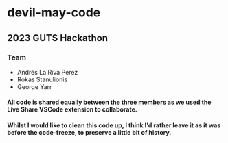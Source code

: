 # devil-may-code
## 2023 GUTS Hackathon
### Team
* Andrés La Riva Perez
* Rokas Stanulionis
* George Yarr

#### All code is shared equally between the three members as we used the Live Share VSCode extension to collaborate.
#### Whilst I would like to clean this code up, I think I'd rather leave it as it was before the code-freeze, to preserve a little bit of history.

